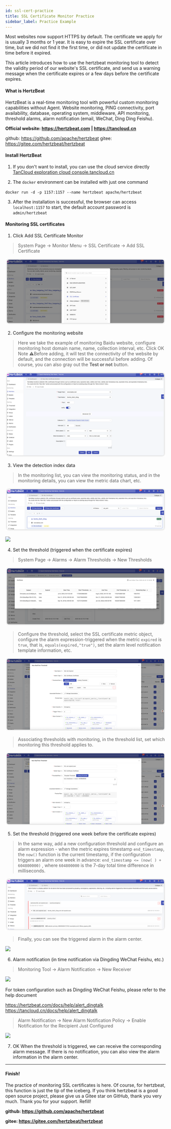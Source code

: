 ```yaml
---
id: ssl-cert-practice  
title: SSL Certificate Monitor Practice      
sidebar_label: Practice Example
---
```


Most websites now support HTTPS by default. The certificate we apply for is usually 3 months or 1 year. It is easy to expire the SSL certificate over time, but we did not find it the first time, or did not update the certificate in time before it expired.

This article introduces how to use the hertzbeat monitoring tool to detect the validity period of our website's SSL certificate, and send us a warning message when the certificate expires or a few days before the certificate expires.

#### What is HertzBeat

HertzBeat is a real-time monitoring tool with powerful custom monitoring capabilities without Agent. Website monitoring, PING connectivity, port availability, database, operating system, middleware, API monitoring, threshold alarms, alarm notification (email, WeChat, Ding Ding Feishu).

**Official website: https://hertzbeat.com | https://tancloud.cn**

github: https://github.com/apache/hertzbeat
gitee: https://gitee.com/hertzbeat/hertzbeat

#### Install HertzBeat

1. If you don't want to install, you can use the cloud service directly [TanCloud exploration cloud console.tancloud.cn](https://console.tancloud.cn)

2. The `docker` environment can be installed with just one command

`docker run -d -p 1157:1157 --name hertzbeat apache/hertzbeat`

3. After the installation is successful, the browser can access `localhost:1157` to start, the default account password is `admin/hertzbeat`

#### Monitoring SSL certificates

1. Click Add SSL Certificate Monitor

> System Page -> Monitor Menu -> SSL Certificate -> Add SSL Certificate

![](/img/docs/start/ssl_1.png)

2. Configure the monitoring website

> Here we take the example of monitoring Baidu website, configure monitoring host domain name, name, collection interval, etc.
> Click OK Note ⚠️Before adding, it will test the connectivity of the website by default, and the connection will be successful before adding. Of course, you can also gray out the **Test or not** button.

![](/img/docs/start/ssl_2.png)

3. View the detection index data

> In the monitoring list, you can view the monitoring status, and in the monitoring details, you can view the metric data chart, etc.

![](/img/docs/start/ssl_3.png)

![](/img/docs/start/ssl_11.png)

4. Set the threshold (triggered when the certificate expires)

> System Page -> Alarms -> Alarm Thresholds -> New Thresholds

![](/img/docs/start/ssl_4.png)

> Configure the threshold, select the SSL certificate metric object, configure the alarm expression-triggered when the metric `expired` is `true`, that is, `equals(expired,"true")`, set the alarm level notification template information, etc.

![](/img/docs/start/ssl_5.png)

> Associating thresholds with monitoring, in the threshold list, set which monitoring this threshold applies to.

![](/img/docs/start/ssl_6.png)

5. Set the threshold (triggered one week before the certificate expires)

> In the same way, add a new configuration threshold and configure an alarm expression - when the metric expires timestamp `end_timestamp`, the `now()` function is the current timestamp, if the configuration triggers an alarm one week in advance: `end_timestamp <= (now( ) + 604800000)` , where `604800000` is the 7-day total time difference in milliseconds.

![](/img/docs/start/ssl_7.png)

> Finally, you can see the triggered alarm in the alarm center.

![](/img/docs/start/ssl_8.png)

6. Alarm notification (in time notification via Dingding WeChat Feishu, etc.)

> Monitoring Tool -> Alarm Notification -> New Receiver

![](/img/docs/start/ssl_10.png)

For token configuration such as Dingding WeChat Feishu, please refer to the help document

https://hertzbeat.com/docs/help/alert_dingtalk
https://tancloud.cn/docs/help/alert_dingtalk

> Alarm Notification -> New Alarm Notification Policy -> Enable Notification for the Recipient Just Configured

![](/img/docs/start/ssl_11.png)

7. OK When the threshold is triggered, we can receive the corresponding alarm message. If there is no notification, you can also view the alarm information in the alarm center.

----

#### Finish!

The practice of monitoring SSL certificates is here. Of course, for hertzbeat, this function is just the tip of the iceberg. If you think hertzbeat is a good open source project, please give us a Gitee star on GitHub, thank you very much. Thank you for your support. Refill!

**github: https://github.com/apache/hertzbeat**

**gitee: https://gitee.com/hertzbeat/hertzbeat**

